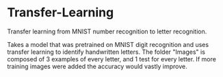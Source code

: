 # Transfer-Learning
Transfer learning from MNIST number recognition to letter recognition.

Takes a model that was pretrained on MNIST digit recognition and uses transfer learning to identify handwritten letters.
The folder "Images" is composed of 3 examples of every letter, and 1 test for every letter.  If more training images were added the accuracy would vastly improve.
